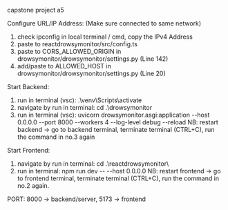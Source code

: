 capstone project a5

Configure URL/IP Address:
(Make sure connected to same network)

1. check ipconfig in local terminal / cmd, copy the IPv4 Address
2. paste to reactdrowsymonitor/src/config.ts
3. paste to CORS_ALLOWED_ORIGIN in drowsymonitor/drowsymonitor/settings.py (Line 142)
4. add/paste to ALLOWED_HOST in drowsymonitor/drowsymonitor/settings.py (Line 20)

Start Backend:

1. run in terminal (vsc): .\venv\Scripts\activate
2. navigate by run in terminal: cd .\drowsymonitor
3. run in terminal (vsc): uvicorn drowsymonitor.asgi:application --host 0.0.0.0 --port 8000 --workers 4 --log-level debug --reload
   NB: restart backend -> go to backend terminal, terminate terminal (CTRL+C), run the command in no.3 again

Start Frontend:

1. navigate by run in terminal: cd .\reactdrowsymonitor\
2. run in terminal: npm run dev -- --host 0.0.0.0
   NB: restart frontend -> go to frontend terminal, terminate terminal (CTRL+C), run the command in no.2 again.

PORT: 8000 -> backend/server, 5173 -> frontend
